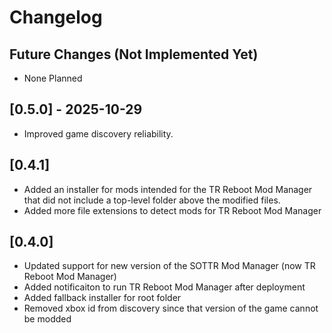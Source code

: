 # Changelog

## Future Changes (Not Implemented Yet)

- None Planned

## [0.5.0] - 2025-10-29

- Improved game discovery reliability.

## [0.4.1]

- Added an installer for mods intended for the TR Reboot Mod Manager that did not include a top-level folder above the modified files.
- Added more file extensions to detect mods for TR Reboot Mod Manager

## [0.4.0]

- Updated support for new version of the SOTTR Mod Manager (now TR Reboot Mod Manager)
- Added notificaiton to run TR Reboot Mod Manager after deployment
- Added fallback installer for root folder
- Removed xbox id from discovery since that version of the game cannot be modded
